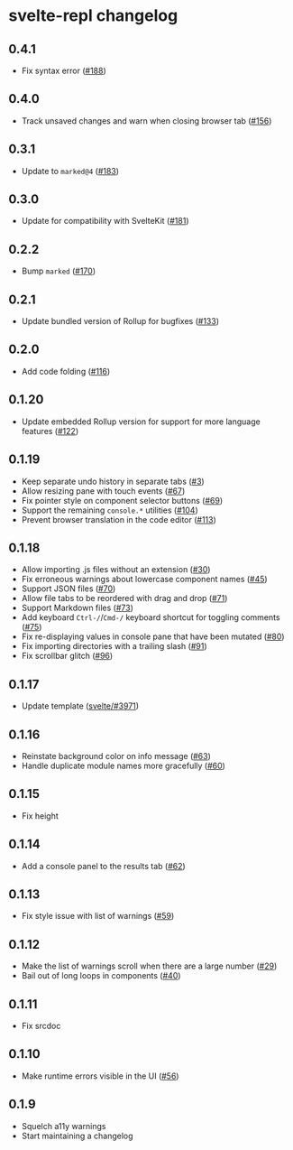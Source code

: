 # svelte-repl changelog

## 0.4.1

* Fix syntax error ([#188](https://github.com/sveltejs/svelte-repl/pull/188))

## 0.4.0

* Track unsaved changes and warn when closing browser tab ([#156](https://github.com/sveltejs/svelte-repl/pull/156))

## 0.3.1

* Update to `marked@4` ([#183](https://github.com/sveltejs/svelte-repl/pull/183))

## 0.3.0

* Update for compatibility with SvelteKit ([#181](https://github.com/sveltejs/svelte-repl/pull/181))

## 0.2.2

* Bump `marked` ([#170](https://github.com/sveltejs/svelte-repl/pull/170))
## 0.2.1

* Update bundled version of Rollup for bugfixes ([#133](https://github.com/sveltejs/svelte-repl/pull/133))

## 0.2.0

* Add code folding ([#116](https://github.com/sveltejs/svelte-repl/pull/116))

## 0.1.20

* Update embedded Rollup version for support for more language features ([#122](https://github.com/sveltejs/svelte-repl/issues/122))

## 0.1.19

* Keep separate undo history in separate tabs ([#3](https://github.com/sveltejs/svelte-repl/issues/3))
* Allow resizing pane with touch events ([#67](https://github.com/sveltejs/svelte-repl/pull/67))
* Fix pointer style on component selector buttons ([#69](https://github.com/sveltejs/svelte-repl/pull/69))
* Support the remaining `console.*` utilities ([#104](https://github.com/sveltejs/svelte-repl/pull/104))
* Prevent browser translation in the code editor ([#113](https://github.com/sveltejs/svelte-repl/pull/113))

## 0.1.18

* Allow importing .js files without an extension ([#30](https://github.com/sveltejs/svelte-repl/issues/30))
* Fix erroneous warnings about lowercase component names ([#45](https://github.com/sveltejs/svelte-repl/issues/45))
* Support JSON files ([#70](https://github.com/sveltejs/svelte-repl/issues/70))
* Allow file tabs to be reordered with drag and drop ([#71](https://github.com/sveltejs/svelte-repl/issues/71))
* Support Markdown files ([#73](https://github.com/sveltejs/svelte-repl/issues/73))
* Add keyboard `Ctrl-/`/`Cmd-/` keyboard shortcut for toggling comments ([#75](https://github.com/sveltejs/svelte-repl/issues/75))
* Fix re-displaying values in console pane that have been mutated ([#80](https://github.com/sveltejs/svelte-repl/issues/80))
* Fix importing directories with a trailing slash ([#91](https://github.com/sveltejs/svelte-repl/issues/91))
* Fix scrollbar glitch ([#96](https://github.com/sveltejs/svelte-repl/pull/96))

## 0.1.17

* Update template ([svelte/#3971](https://github.com/sveltejs/svelte/pull/3971))

## 0.1.16

* Reinstate background color on info message ([#63](https://github.com/sveltejs/svelte-repl/pull/63))
* Handle duplicate module names more gracefully ([#60](https://github.com/sveltejs/svelte-repl/pull/60))

## 0.1.15

* Fix height

## 0.1.14

* Add a console panel to the results tab ([#62](https://github.com/sveltejs/svelte-repl/pull/62))

## 0.1.13

* Fix style issue with list of warnings ([#59](https://github.com/sveltejs/svelte-repl/pull/59))

## 0.1.12

* Make the list of warnings scroll when there are a large number ([#29](https://github.com/sveltejs/svelte-repl/issues/29))
* Bail out of long loops in components ([#40](https://github.com/sveltejs/svelte-repl/issues/40))

## 0.1.11

* Fix srcdoc

## 0.1.10

* Make runtime errors visible in the UI ([#56](https://github.com/sveltejs/svelte-repl/pull/56))

## 0.1.9

* Squelch a11y warnings
* Start maintaining a changelog
